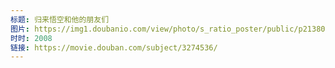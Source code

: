 ```yaml
---
标题: 归来悟空和他的朋友们
图片: https://img1.doubanio.com/view/photo/s_ratio_poster/public/p2138088869.jpg
时时: 2008
链接: https://movie.douban.com/subject/3274536/
---
```

